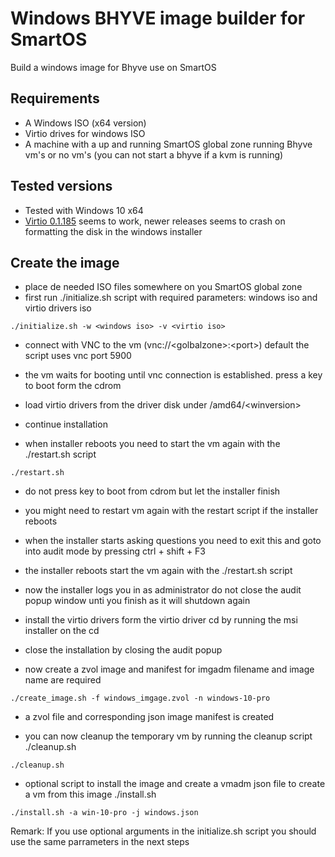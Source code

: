 # Windows BHYVE image builder for SmartOS 

Build a windows image for Bhyve use on SmartOS

## Requirements

* A Windows ISO (x64 version)
* Virtio drives for windows ISO
* A machine with a up and running SmartOS global zone running Bhyve vm's or no vm's (you can not start a bhyve if a kvm is running)

## Tested versions

* Tested with Windows 10 x64
* [Virtio 0.1.185](https://fedorapeople.org/groups/virt/virtio-win/direct-downloads/archive-virtio/virtio-win-0.1.185-2/) seems to work, newer releases seems to crash on formatting the disk in the windows installer

## Create the image

* place de needed ISO files somewhere on you SmartOS global zone
* first run ./initialize.sh script with required parameters: windows iso and virtio drivers iso
```
./initialize.sh -w <windows iso> -v <virtio iso>
```
* connect with VNC to the vm (vnc://\<golbalzone\>:\<port\>) default the script uses vnc port 5900
* the vm waits for booting until vnc connection is established. press a key to boot form the cdrom
* load virtio drivers from the driver disk under /amd64/\<winversion\>
* continue installation

* when installer reboots you need to start the vm again with the ./restart.sh script
```
./restart.sh
```
* do not press key to boot from cdrom but let the installer finish
* you might need to restart vm again with the restart script if the installer reboots

* when the installer starts asking questions you need to exit this and goto into audit mode by pressing ctrl + shift + F3
* the installer reboots start the vm again with the ./restart.sh script
* now the installer logs you in as administrator do not close the audit popup window unti you finish as it will shutdown again
* install the virtio drivers form the virtio driver cd by running the msi installer on the cd
* close the installation by closing the audit popup

* now create a zvol image and manifest for imgadm filename and image name are required
```
./create_image.sh -f windows_imgage.zvol -n windows-10-pro
```
* a zvol file and corresponding json image manifest is created

* you can now cleanup the temporary vm by running the cleanup script ./cleanup.sh
```
./cleanup.sh
```

* optional script to install the image and create a vmadm json file to create a vm from this image ./install.sh
```
./install.sh -a win-10-pro -j windows.json
```

Remark: If you use optional arguments in the initialize.sh script you should use the same parrameters in the next steps